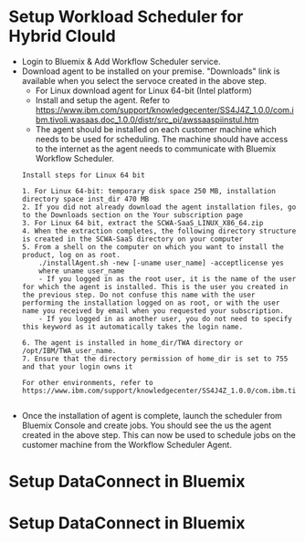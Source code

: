 
# Setup Workload Scheduler for Hybrid Clould 
- Login to Bluemix & Add Workflow Scheduler service.
- Download agent to be installed on your premise. "Downloads" link is available when you select the servoce created in the above step. 
  - For Linux download agent for Linux 64-bit (Intel platform)
  - Install and setup the agent. Refer to https://www.ibm.com/support/knowledgecenter/SS4J4Z_1.0.0/com.ibm.tivoli.wasaas.doc_1.0.0/distr/src_pi/awssaaspiinstul.htm
  - The agent should be installed on each customer machine which needs to be used for scheduling. The machine should have access to the internet as the agent needs to communicate with Bluemix Workflow Scheduler.
  ```
  Install steps for Linux 64 bit
  
  1. For Linux 64-bit: temporary disk space 250 MB, installation directory space inst_dir 470 MB
  2. If you did not already download the agent installation files, go to the Downloads section on the Your subscription page
  3. For Linux 64 bit, extract the SCWA-SaaS_LINUX_X86_64.zip
  4. When the extraction completes, the following directory structure is created in the SCWA-SaaS directory on your computer
  5. From a shell on the computer on which you want to install the product, log on as root.
      ./installAgent.sh -new [-uname user_name] -acceptlicense yes
      where uname user_name
      - If you logged in as the root user, it is the name of the user for which the agent is installed. This is the user you created in the previous step. Do not confuse this name with the user performing the installation logged on as root, or with the user name you received by email when you requested your subscription.
      - If you logged in as another user, you do not need to specify this keyword as it automatically takes the login name.
      
  6. The agent is installed in home_dir/TWA directory or /opt/IBM/TWA_user_name. 
  7. Ensure that the directory permission of home_dir is set to 755 and that your login owns it
  
  For other environments, refer to https://www.ibm.com/support/knowledgecenter/SS4J4Z_1.0.0/com.ibm.tivoli.wasaas.doc_1.0.0/distr/src_pi/awssaaspi_installing.html
   
  ```
- Once the installation of agent is complete, launch the scheduler from Bluemix Console and create jobs. You should see the us the agent created in the above step. This can now be used to schedule jobs on the customer machine from the Workflow Scheduler Agent.


# Setup DataConnect in Bluemix

# Setup DataConnect in Bluemix



